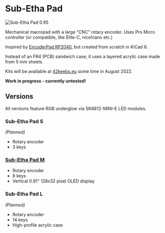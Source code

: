 # Sub-Etha Pad

![Sub-Etha Pad 0.95](https://github.com/piit79/Sub-Etha-Pad/raw/main/sub-etha-pad-m/Sub-Etha-Pad-M.jpg)

Mechanical macropad with a large "CNC" rotary encoder. Uses Pro Micro controller (or 
compatible, like Elite-C, nice!nano etc.)

Inspired by [EncoderPad RP2040](https://github.com/jpconstantineau/EncoderPad_RP2040),
but created from scratch in KiCad 6.

Instead of an FR4 (PCB) sandwich case, it uses a layered acrylic case made from 5 mm sheets.

Kits will be available at [42keebs.eu](https://42keebs.eu/) some time in August 2022.

**Work in progress - currently untested!**

## Versions

All versions feature RGB underglow via SK6812-MINI-E LED modules.

### Sub-Etha Pad S

_(Planned)_

* Rotary encoder
* 3 keys

### [Sub-Etha Pad M](https://github.com/piit79/Sub-Etha-Pad/tree/main/sub-etha-pad-m)

* Rotary encoder
* 8 keys
* Vertical 0.91" 128x32 pixel OLED display

### Sub-Etha Pad L

_(Planned)_

* Rotary encoder
* 14 keys
* High-profile acrylic case
